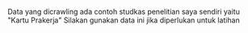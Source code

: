 Data yang dicrawling ada contoh studkas penelitian saya sendiri yaitu "Kartu Prakerja"
Silakan gunakan data ini jika diperlukan untuk latihan
